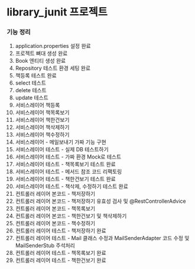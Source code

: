 # library_junit 프로젝트

### 기능 정리
 1. application.properties 설정 완료
 2. 프로젝트 뼈대 생성 완료
 3. Book 엔티티 생성 완료
 4. Repository 테스트 환경 세팅 완료
 5. 책등록 테스트 완료
 6. select 테스트
 7. delete 테스트
 8. update 테스트
 9. 서비스레이어 책등록
 10. 서비스레이어 책목록보기
 11. 서비스레이어 책한건보기
 12. 서비스레이어 책삭제하기
 13. 서비스레이어 책수정하기
 14. 서비스레이어 - 메일보내기 가짜 기능 구현
 15. 서비스레이어 테스트 - 실제 DB 테스트하기
 16. 서비스레이어 테스트 - 가짜 환경 Mock로 테스트
 17. 서비스레이어 테스트 - 책목록보기 테스트 완료
 18. 서비스레이어 테스트 - 메서드 참조 코드 리팩토링
 19. 서비스레이어 테스트 - 책한건보기 테스트 완료
 20. 서비스레이어 테스트 - 책삭제, 수정하기 테스트 완료
 21. 컨트롤러 레이어 본코드 - 책저장하기
 22. 컨트롤러 레이어 본코드 - 책저장하기 유효성 검사 및 @RestControllerAdvice
 23. 컨트롤러 레이어 본코드 - 책목록보기
 24. 컨트롤러 레이어 본코드 - 책한건보기 및 책삭제하기 
 25. 컨트롤러 레이어 본코드 - 책수정하기
 26. 컨트롤러 레이어 테스트 - 책저장하기 완료
 27. 컨트롤러 레이어 테스트 - Mail 클래스 수정과 MailSenderAdapter 코드 수정 및 MailSenderStub 주석처리
 28. 컨트롤러 레이어 테스트 - 책목록보기 완료
 29. 컨트롤러 레이어 테스트 - 책한건보기 완료